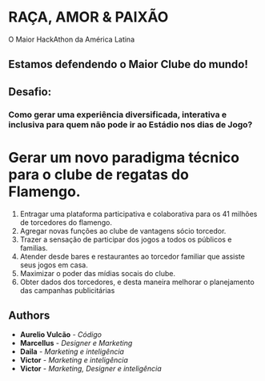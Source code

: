 # RAÇA, AMOR & PAIXÃO
O Maior HackAthon da América Latina
## Estamos defendendo o Maior Clube do mundo!
<h2>Desafio: </h2>

### Como gerar uma experiência diversificada, interativa e inclusiva para quem não pode ir ao Estádio nos dias de Jogo? 
 
# Gerar um novo paradigma técnico para o clube de regatas do Flamengo.<br>
1. Entragar uma plataforma participativa e colaborativa para os 41 milhões de torcedores do flamengo.
2. Agregar novas funções ao clube de vantagens sócio torcedor.
3. Trazer a sensação de participar dos jogos a todos os públicos e familias.
4. Atender desde bares e restaurantes ao torcedor familiar que assiste seus jogos em casa.
5. Maximizar o  poder das mídias socais do clube.
6. Obter dados dos torcedores, e desta maneira melhorar o planejamento das campanhas publicitárias

## Authors

* **Aurelio Vulcão** - *Código* 
* **Marcellus** - *Designer e Marketing* 
*  **Daila** - *Marketing e inteligência*
*  **Victor** - *Marketing e inteligência*
*  **Victor** - *Marketing, Designer e inteligência*

